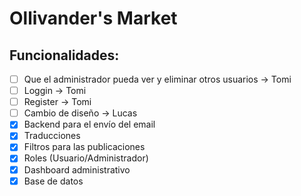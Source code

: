 # Ollivander's Market

## Funcionalidades:
- [ ] Que el administrador pueda ver y eliminar otros usuarios -> Tomi
- [ ] Loggin -> Tomi
- [ ] Register -> Tomi
- [ ] Cambio de diseño -> Lucas
- [X] Backend para el envío del email
- [X] Traducciones
- [X] Filtros para las publicaciones
- [X] Roles (Usuario/Administrador)
- [X] Dashboard administrativo
- [X] Base de datos

